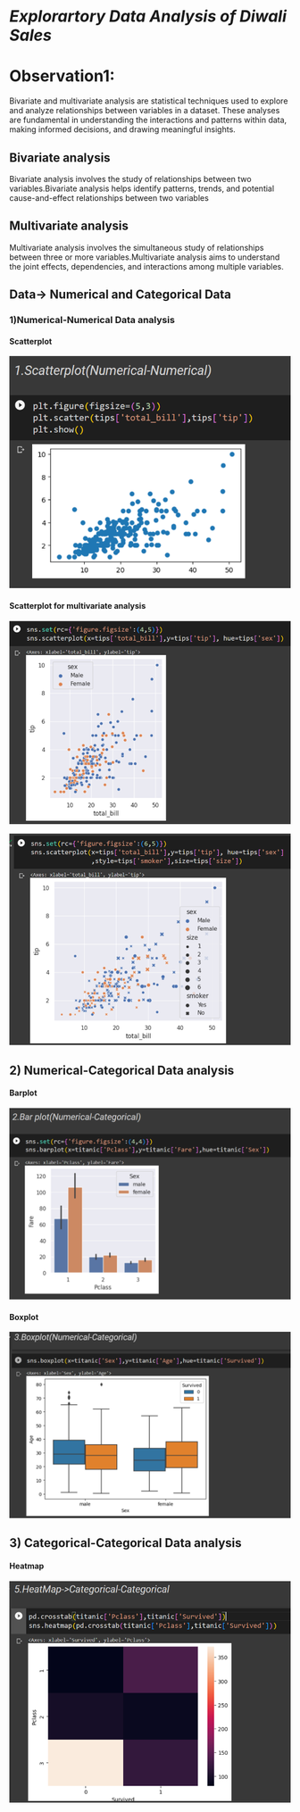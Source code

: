 # *Explorartory Data Analysis of Diwali Sales* #


# Observation1:

Bivariate and multivariate analysis are statistical techniques used to explore and analyze relationships between variables in a dataset. These analyses are fundamental in understanding the interactions and patterns within data, making informed decisions, and drawing meaningful insights.

## Bivariate analysis

Bivariate analysis involves the study of relationships between two variables.Bivariate analysis helps identify patterns, trends, and potential cause-and-effect relationships between two variables

## Multivariate analysis

Multivariate analysis involves the simultaneous study of relationships between three or more variables.Multivariate analysis aims to understand the joint effects, dependencies, and interactions among multiple variables.

## Data-> Numerical and Categorical Data
### 1)Numerical-Numerical Data analysis


#### **Scatterplot**
![ Data Visualization](https://github.com/Prerna-Shekhawat3/MachineLearning/blob/main/Day4/Scatter_plot.png)



#### **Scatterplot for multivariate analysis**

  
![Data Visualization](https://github.com/Prerna-Shekhawat3/MachineLearning/blob/main/Day4/Scatter_plot_for_multivariate_analysis.png)

![Data Visualization](https://github.com/Prerna-Shekhawat3/MachineLearning/blob/main/Day4/Scatter_plot_for_multivariate_analysis2.png)


## 2) Numerical-Categorical Data analysis

#### **Barplot**
![Data Visualization](https://github.com/Prerna-Shekhawat3/MachineLearning/blob/main/Day4/Bar_plot_for_multivariate_analysis.png)

#### **Boxplot**
![Data Visualization](https://github.com/Prerna-Shekhawat3/MachineLearning/blob/main/Day4/Box_plot.png)

## 3) Categorical-Categorical Data analysis

#### **Heatmap**
![Data Visualization](https://github.com/Prerna-Shekhawat3/MachineLearning/blob/main/Day4/Heat_map.png)
  


